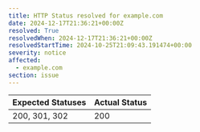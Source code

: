 ```yaml
---
title: HTTP Status resolved for example.com
date: 2024-12-17T21:36:21+00:00Z
resolved: True
resolvedWhen: 2024-12-17T21:36:21+00:00Z
resolvedStartTime: 2024-10-25T21:09:43.191474+00:00
severity: notice
affected:
  - example.com
section: issue
---
```


| Expected Statuses | Actual Status  |
|-------------------|----------------|
| 200, 301, 302 | 200 |
